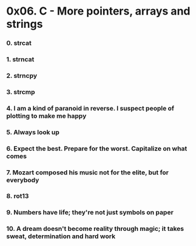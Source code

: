 # 0x06. C - More pointers, arrays and strings

### 0. strcat

### 1. strncat

### 2. strncpy

### 3. strcmp

### 4. I am a kind of paranoid in reverse. I suspect people of plotting to make me happy

### 5. Always look up

### 6. Expect the best. Prepare for the worst. Capitalize on what comes

### 7. Mozart composed his music not for the elite, but for everybody

### 8. rot13

### 9. Numbers have life; they're not just symbols on paper

### 10. A dream doesn't become reality through magic; it takes sweat, determination and hard work


